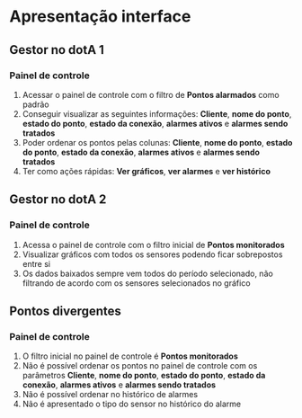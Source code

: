 # Apresentação interface

## Gestor no dotA 1

### Painel de controle

1. Acessar o painel de controle com o filtro de **Pontos alarmados** como padrão
2. Conseguir visualizar as seguintes informações: **Cliente**, **nome do ponto**, **estado do ponto**, **estado da conexão**, **alarmes ativos** e **alarmes sendo tratados**
3. Poder ordenar os pontos pelas colunas: **Cliente**, **nome do ponto**, **estado do ponto**, **estado da conexão**, **alarmes ativos** e **alarmes sendo tratados**
4. Ter como ações rápidas: **Ver gráficos**, **ver alarmes** e **ver histórico**

## Gestor no dotA 2

### Painel de controle

1. Acessa o painel de controle com o filtro inicial de **Pontos monitorados**
2. Visualizar gráficos com todos os sensores podendo ficar sobrepostos entre si
3. Os dados baixados sempre vem todos do período selecionado, não filtrando de acordo com os sensores selecionados no gráfico

## Pontos divergentes

### Painel de controle

1. O filtro inicial no painel de controle é **Pontos monitorados**
2. Não é possível ordenar os pontos no painel de controle com os parâmetros **Cliente**, **nome do ponto**, **estado do ponto**, **estado da conexão**, **alarmes ativos** e **alarmes sendo tratados**
3. Não é possível ordenar no histórico de alarmes
4. Não é apresentado o tipo do sensor no histórico do alarme
<!--stackedit_data:
eyJoaXN0b3J5IjpbMTcxODEzNDk3Myw0MjE2NzE4OTYsLTE1MD
g2NDI2MTAsLTE1NzUzNzcwODQsMTE5NzkxODM5MiwtMTg3MjIw
Njc0Miw3MzA5OTgxMTZdfQ==
-->